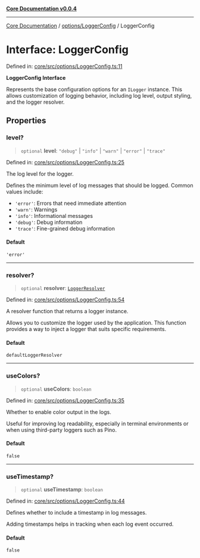 [**Core Documentation v0.0.4**](../../../README.md)

***

[Core Documentation](../../../modules.md) / [options/LoggerConfig](../README.md) / LoggerConfig

# Interface: LoggerConfig

Defined in: [core/src/options/LoggerConfig.ts:11](https://github.com/stonemjs/core/blob/93efe04ef1a71ad6f49c3b315da54d45ace50f23/src/options/LoggerConfig.ts#L11)

**LoggerConfig Interface**

Represents the base configuration options for an `ILogger` instance.
This allows customization of logging behavior, including log level,
output styling, and the logger resolver.

## Properties

### level?

> `optional` **level**: `"debug"` \| `"info"` \| `"warn"` \| `"error"` \| `"trace"`

Defined in: [core/src/options/LoggerConfig.ts:25](https://github.com/stonemjs/core/blob/93efe04ef1a71ad6f49c3b315da54d45ace50f23/src/options/LoggerConfig.ts#L25)

The log level for the logger.

Defines the minimum level of log messages that should be logged.
Common values include:
- `'error'`: Errors that need immediate attention
- `'warn'`: Warnings
- `'info'`: Informational messages
- `'debug'`: Debug information
- `'trace'`: Fine-grained debug information

#### Default

`'error'`

***

### resolver?

> `optional` **resolver**: [`LoggerResolver`](../../../declarations/type-aliases/LoggerResolver.md)

Defined in: [core/src/options/LoggerConfig.ts:54](https://github.com/stonemjs/core/blob/93efe04ef1a71ad6f49c3b315da54d45ace50f23/src/options/LoggerConfig.ts#L54)

A resolver function that returns a logger instance.

Allows you to customize the logger used by the application.
This function provides a way to inject a logger that suits specific requirements.

#### Default

`defaultLoggerResolver`

***

### useColors?

> `optional` **useColors**: `boolean`

Defined in: [core/src/options/LoggerConfig.ts:35](https://github.com/stonemjs/core/blob/93efe04ef1a71ad6f49c3b315da54d45ace50f23/src/options/LoggerConfig.ts#L35)

Whether to enable color output in the logs.

Useful for improving log readability, especially in terminal environments
or when using third-party loggers such as Pino.

#### Default

`false`

***

### useTimestamp?

> `optional` **useTimestamp**: `boolean`

Defined in: [core/src/options/LoggerConfig.ts:44](https://github.com/stonemjs/core/blob/93efe04ef1a71ad6f49c3b315da54d45ace50f23/src/options/LoggerConfig.ts#L44)

Defines whether to include a timestamp in log messages.

Adding timestamps helps in tracking when each log event occurred.

#### Default

`false`
